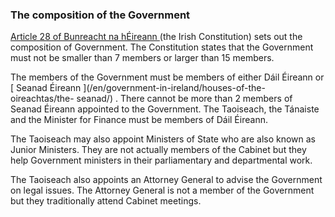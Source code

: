 ###  The composition of the Government

[ Article 28 of Bunreacht na hÉireann
](http://www.irishstatutebook.ie/eli/cons/en/html#part5) (the Irish
Constitution) sets out the composition of Government. The Constitution states
that the Government must not be smaller than 7 members or larger than 15
members.

The members of the Government must be members of either Dáil Éireann or [
Seanad Éireann ](/en/government-in-ireland/houses-of-the-oireachtas/the-
seanad/) . There cannot be more than 2 members of Seanad Éireann appointed to
the Government. The Taoiseach, the Tánaiste and the Minister for Finance must
be members of Dáil Éireann.

The Taoiseach may also appoint Ministers of State who are also known as Junior
Ministers. They are not actually members of the Cabinet but they help
Government ministers in their parliamentary and departmental work.

The Taoiseach also appoints an Attorney General to advise the Government on
legal issues. The Attorney General is not a member of the Government but they
traditionally attend Cabinet meetings.
